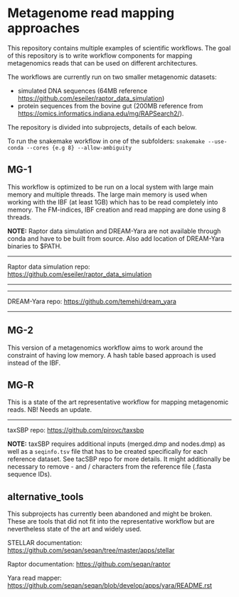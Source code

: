 # Metagenome read mapping approaches

This repository contains multiple examples of scientific workflows. The goal of this repository is to write workflow components for mapping metagenomics reads that can be used on different architectures. 

The workflows are currently run on two smaller metagenomic datasets:
* simulated DNA sequences (64MB reference https://github.com/eseiler/raptor_data_simulation)
* protein sequences from the bovine gut (200MB reference from https://omics.informatics.indiana.edu/mg/RAPSearch2/).

The repository is divided into subprojects, details of each below.

To run the snakemake workflow in one of the subfolders:
`snakemake --use-conda --cores {e.g 8} --allow-ambiguity`

## MG-1

This workflow is optimized to be run on a local system with large main memory and multiple threads. The large main memory is used when working with the IBF (at least 1GB) which has to be read completely into memory. The FM-indices, IBF creation and read mapping are done using 8 threads. 

**NOTE:** Raptor data simulation and DREAM-Yara are not available through conda and have to be built from source. Also add location of DREAM-Yara binaries to $PATH.

---

Raptor data simulation repo:
https://github.com/eseiler/raptor_data_simulation

---
---

DREAM-Yara repo:
https://github.com/temehi/dream_yara

---

## MG-2

This version of a metagenomics workflow aims to work around the constraint of having low memory. A hash table based approach is used instead of the IBF.

## MG-R 
This is a state of the art representative workflow for mapping metagenomic reads. NB! Needs an update.

---
taxSBP repo:
https://github.com/pirovc/taxsbp

**NOTE:** taxSBP requires additional inputs (merged.dmp and nodes.dmp) as well as a `seqinfo.tsv` file that has to be created specifically for each reference dataset. See tacSBP repo for more details. It might additionally be necessary to remove - and / characters from the reference file (.fasta sequence IDs).

## alternative_tools

This subprojects has currently been abandoned and might be broken. These are tools that did not fit into the representative workflow but are nevertheless state of the art and widely used.

STELLAR documentation:
https://github.com/seqan/seqan/tree/master/apps/stellar

Raptor documentation:
https://github.com/seqan/raptor

Yara read mapper:
https://github.com/seqan/seqan/blob/develop/apps/yara/README.rst
